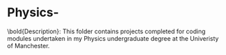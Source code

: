 # Physics-

\bold{Description}: This folder contains projects completed for coding modules undertaken in my Physics undergraduate degree at the Univeristy of Manchester.

